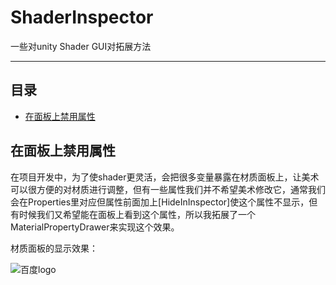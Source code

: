 ShaderInspector
===========================
一些对unity Shader GUI对拓展方法

****

## 目录

* [在面板上禁用属性](#在面板上禁用属性)	

## 在面板上禁用属性

在项目开发中，为了使shader更灵活，会把很多变量暴露在材质面板上，让美术可以很方便的对材质进行调整，但有一些属性我们并不希望美术修改它，通常我们会在Properties里对应但属性前面加上[HideInInspector]使这个属性不显示，但有时候我们又希望能在面板上看到这个属性，所以我拓展了一个MaterialPropertyDrawer来实现这个效果。

材质面板的显示效果：

![](https://github.com/myacat/ShaderInspector/blob/master/Readme/InspectorPreview.png "百度logo")